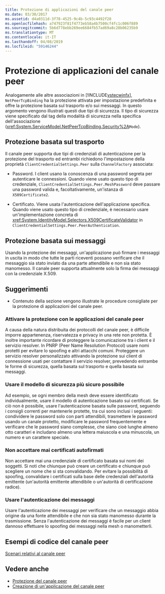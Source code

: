 ```yaml
---
title: Protezione di applicazioni del canale peer
ms.date: 03/30/2017
ms.assetid: d4a0311d-3f78-4525-9c4b-5c93c4492f28
ms.openlocfilehash: a747923f81f4773eb58a4b7500cf4fc1c006f889
ms.sourcegitcommit: 5b6d778ebb269ee6684fb57ad69a8c28b06235b9
ms.translationtype: MT
ms.contentlocale: it-IT
ms.lasthandoff: 04/08/2019
ms.locfileid: "59146244"
---
```

# <a name="securing-peer-channel-applications"></a>Protezione di applicazioni del canale peer
Analogamente alle altre associazioni in [!INCLUDE[vstecwinfx](../../../../includes/vstecwinfx-md.md)], `NetPeerTcpBinding` ha la protezione attivata per impostazione predefinita e offre la protezione basata sul trasporto e/o sui messaggi. In questo argomento vengono illustrati questi due tipi di sicurezza. Il tipo di sicurezza viene specificato dal tag della modalità di sicurezza nella specifica dell'associazione (<xref:System.ServiceModel.NetPeerTcpBinding.Security%2A>`Mode`).  
  
## <a name="transport-based-security"></a>Protezione basata sul trasporto  
 Il canale peer supporta due tipi di credenziali di autenticazione per la protezione del trasporto ed entrambi richiedono l'impostazione della proprietà `ClientCredentialSettings.Peer` sulla `ChannelFactory` associata:  
  
-   Password. I client usano la conoscenza di una password segreta per autenticare le connessioni. Quando viene usato questo tipo di credenziale, `ClientCredentialSettings.Peer.MeshPassword` deve passare una password valida e, facoltativamente, un'istanza di `X509Certificate2`.  
  
-   Certificato. Viene usata l'autenticazione dell'applicazione specifica. Quando viene usato questo tipo di credenziale, è necessario usare un'implementazione concreta di <xref:System.IdentityModel.Selectors.X509CertificateValidator> in `ClientCredentialSettings.Peer.PeerAuthentication`.  
  
## <a name="message-based-security"></a>Protezione basata sui messaggi  
 Usando la protezione dei messaggi, un'applicazione può firmare i messaggi in uscita in modo che tutte le parti riceventi possano verificare che il messaggio sia stato inviato da una parte attendibile e non sia stato manomesso. Il canale peer supporta attualmente solo la firma dei messaggi con la credenziale X.509.  
  
## <a name="best-practices"></a>Suggerimenti  
  
-   Contenuto della sezione vengono illustrate le procedure consigliate per la protezione di applicazioni del canale peer.  
  
### <a name="enable-security-with-peer-channel-applications"></a>Attivare la protezione con le applicazioni del canale peer  
 A causa della natura distribuita dei protocolli del canale peer, è difficile imporre appartenenza, riservatezza e privacy in una rete non protetta. È inoltre importante ricordare di proteggere la comunicazione tra i client e il servizio resolver. In PNRP (Peer Name Resolution Protocol) usare nomi protetti per evitare lo spoofing e altri attacchi comuni. Proteggere un servizio resolver personalizzato attivando la protezione sui client di connessione usati per contattare il servizio resolver, prevedendo entrambe le forme di sicurezza, quella basata sul trasporto e quella basata sui messaggi.  
  
### <a name="use-the-strongest-possible-security-model"></a>Usare il modello di sicurezza più sicuro possibile  
 Ad esempio, se ogni membro della mesh deve essere identificato individualmente, usare il modello di autenticazione basato sui certificati. Se ciò non è possibile, usare l'autenticazione basata sulle password, seguendo i consigli correnti per mantenerle protette, tra cui sono inclusi i seguenti: condividere le password solo con parti attendibili, trasmettere le password usando un canale protetto, modificare le password frequentemente e verificare che le password siano complesse, che siano cioè lunghe almeno otto caratteri e includano almeno una lettera maiuscola e una minuscola, un numero e un carattere speciale.  
  
### <a name="never-accept-self-signed-certificates"></a>Non accettare mai certificati autofirmati  
 Non accettare mai una credenziale di certificato basata sui nomi dei soggetti. Si noti che chiunque può creare un certificato e chiunque può scegliere un nome che si sta convalidando. Per evitare la possibilità di spoofing, convalidare i certificati sulla base delle credenziali dell'autorità emittente (un'autorità emittente attendibile o un'autorità di certificazione radice).  
  
### <a name="use-message-authentication"></a>Usare l'autenticazione dei messaggi  
 Usare l'autenticazione dei messaggi per verificare che un messaggio abbia origine da una fonte attendibile e che non sia stato manomesso durante la trasmissione. Senza l'autenticazione dei messaggi è facile per un client dannoso effettuare lo spoofing dei messaggi nella mesh o manometterli.  
  
## <a name="peer-channel-code-examples"></a>Esempi di codice del canale peer  
 [Scenari relativi al canale peer](../../../../docs/framework/wcf/feature-details/peer-channel-scenarios.md)  
  
## <a name="see-also"></a>Vedere anche

- [Protezione del canale peer](../../../../docs/framework/wcf/feature-details/peer-channel-security.md)
- [Creazione di un'applicazione del canale peer](../../../../docs/framework/wcf/feature-details/building-a-peer-channel-application.md)
